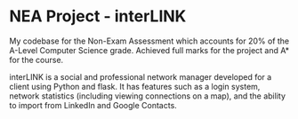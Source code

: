 # NEA Project - interLINK
My codebase for the Non-Exam Assessment which accounts for 20% of the A-Level Computer Science grade. Achieved full marks for the project and A* for the course.

interLINK is a social and professional network manager developed for a client using Python and flask. It has features such as a login system, network statistics (including viewing connections on a map), and the ability to import from LinkedIn and Google Contacts. 
